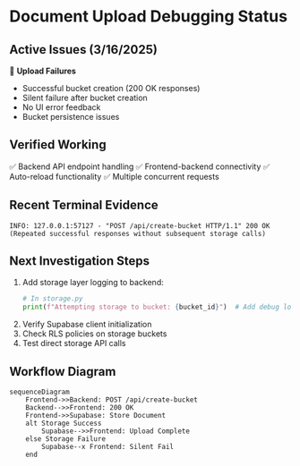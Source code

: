 # Document Upload Debugging Status

## Active Issues (3/16/2025)
🚨 **Upload Failures**
- Successful bucket creation (200 OK responses)
- Silent failure after bucket creation
- No UI error feedback
- Bucket persistence issues

## Verified Working
✅ Backend API endpoint handling
✅ Frontend-backend connectivity
✅ Auto-reload functionality
✅ Multiple concurrent requests

## Recent Terminal Evidence
```plaintext
INFO: 127.0.0.1:57127 - "POST /api/create-bucket HTTP/1.1" 200 OK
(Repeated successful responses without subsequent storage calls)
```

## Next Investigation Steps
1. Add storage layer logging to backend:
   ```python
   # In storage.py
   print(f"Attempting storage to bucket: {bucket_id}")  # Add debug logging
   ```
2. Verify Supabase client initialization
3. Check RLS policies on storage buckets
4. Test direct storage API calls

## Workflow Diagram
```mermaid
sequenceDiagram
    Frontend->>Backend: POST /api/create-bucket
    Backend-->>Frontend: 200 OK
    Frontend->>Supabase: Store Document
    alt Storage Success
        Supabase-->>Frontend: Upload Complete
    else Storage Failure
        Supabase--x Frontend: Silent Fail
    end
